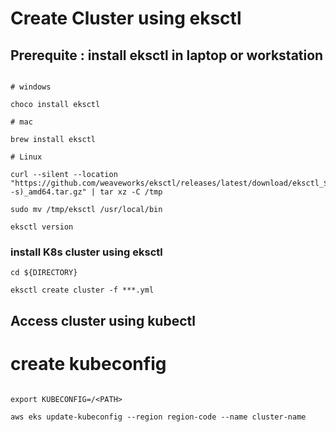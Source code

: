# Create Cluster using eksctl

## Prerequite : install eksctl in laptop or workstation

```

# windows 

choco install eksctl

# mac

brew install eksctl

# Linux

curl --silent --location "https://github.com/weaveworks/eksctl/releases/latest/download/eksctl_$(uname -s)_amd64.tar.gz" | tar xz -C /tmp

sudo mv /tmp/eksctl /usr/local/bin

eksctl version
```

### install K8s cluster using eksctl

```
cd ${DIRECTORY}

eksctl create cluster -f ***.yml

```

## Access cluster using kubectl 

# create kubeconfig 

```

export KUBECONFIG=/<PATH>

aws eks update-kubeconfig --region region-code --name cluster-name

```
